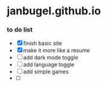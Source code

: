 # janbugel.github.io

### to do list

- [x] finish basic site 
- [x] make it more like a resume
- [ ] add dark mode toggle
- [ ] add language toggle
- [ ] add simple games 
- [ ]
